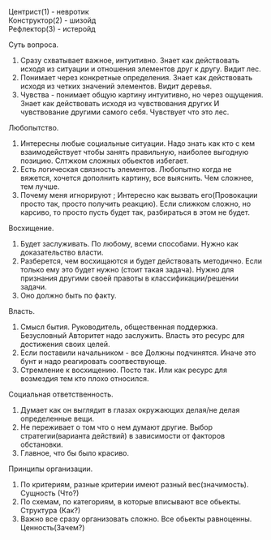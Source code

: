 Центрист(1) - невротик  
Конструктор(2) - шизойд  
Рефлектор(3) - истеройд  

Суть вопроса.
1. Сразу схватывает важное, интуитивно. Знает как действовать исходя из ситуации и отношения элементов друг к другу. Видит лес.
2. Понимает через конкретные определения. Знает как действовать исходя из четких значений элементов. Видит деревья.
3. Чувства - понимает общую картину интуитивно, но через ощущения. Знает как действовать исходя из чувствования других И чувствование другими самого себя. Чувствует что это лес.

Любопытство.
1. Интересны любые социальные ситуации. Надо знать как кто с кем взаимодействует чтобы занять правильную, наиболее выгодную позицию. Слтжком сложных обьектов избегает.
2. Есть логическая связность элементов. Любопытно когда не вяжется, хочется дополнить картину, все выяснить. Чем сложнее, тем лучше.
3. Почему меня игнорируют ; Интересно как вызвать его(Провокации просто так, просто получить реакцию). Если слижком сложно, но карсиво, то просто пусть будет так, разбираться в этом не будет.

Восхищение.
1. Будет заслуживать. По любому, всеми способами. Нужно как доказательство власти.
2. Разберется, чем восхищаются и будет действовать методично. Если только ему это будет нужно (стоит такая задача). Нужно для признания другими своей правоты в классификации/решении задачи.
3. Оно должно быть по факту.

Власть.
1. Смысл бытия. Руководитель, общественная поддержка. Безусловный Авторитет надо заслужить. Власть это ресурс для достижения своих целей.
2. Если поставили начальником - все Должны подчинятся. Иначе это бунт и надо реагировать соотвествующе.
3. Стремление к восхищению. Посто так. Или как ресурс для возмездия тем кто плохо относился.

Социальная ответственность.
1. Думает как он выглядит в глазах окружающих делая/не делая определенные вещи.
2. Не переживает о том что о нем думают другие. Выбор стратегии(варианта действий) в зависимости от факторов обстановки.
3. Главное, что бы было красиво.

Принципы организации.
1. По критериям, разные критерии имеют разный вес(значимость). Сущность (Что?)
2. По схемам, по категориям, в которые вписывают все обьекты. Структура (Как?)
3. Важно все сразу организовать сложно. Все обьекты равноценны. Ценность(Зачем?)